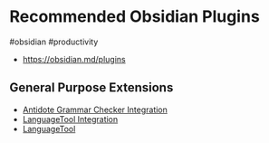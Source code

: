 Recommended Obsidian Plugins
===

#obsidian #productivity

- https://obsidian.md/plugins

General Purpose Extensions
---

- [Antidote Grammar Checker Integration](https://obsidian.md/plugins?id=antidote-grammar-checker-integration)
- [LanguageTool Integration](https://obsidian.md/plugins?id=obsidian-languagetool-plugin)
- [LanguageTool](https://obsidian.md/plugins?id=languagetool)

